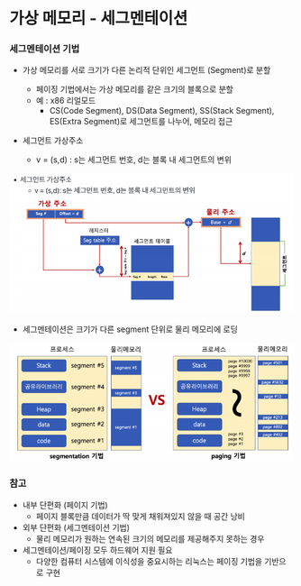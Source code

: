 # 가상 메모리 - 세그멘테이션



### 세그멘테이션 기법

- 가상 메모리를 서로 크기가 다른 논리적 단위인 세그먼트 (Segment)로 분할
  - 페이징 기법에서는 가상 메모리를 같은 크기의 블록으로 분할
  - 예 : x86 리얼모드
    - CS(Code Segment), DS(Data Segment), SS(Stack Segment), ES(Extra Segment)로 세그먼트를 나누어, 메모리 접근



- 세그먼트 가상주소
  - v = (s,d) : s는 세그먼트 번호, d는 블록 내 세그먼트의 변위

![img](../image/os/os_image53.png)

- 세그멘테이션은 크기가 다른 segment 단위로 물리 메모리에 로딩

![img](../image/os/os_image54.png)



### 참고

- 내부 단편화 (페이지 기법)
  - 페이지 블록만큼 데이터가 딱 맞게 채워져있지 않을 때 공간 낭비
- 외부 단편화 (세그멘테이션 기법)
  - 물리 메모리가 원하는 연속된 크기의 메모리를 제공해주지 못하는 경우
- 세그멘테이션/페이징 모두 하드웨어 지원 필요
  - 다양한 컴퓨터 시스템에 이식성을 중요시하는 리눅스는 페이징 기법을 기반으로 구현







